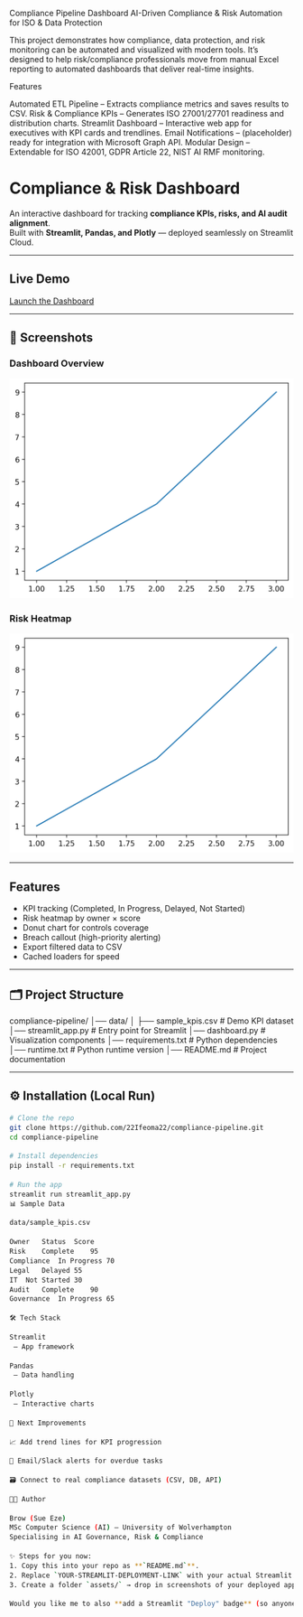 Compliance Pipeline Dashboard
AI-Driven Compliance & Risk Automation for ISO & Data Protection

This project demonstrates how compliance, data protection, and risk monitoring can be automated and visualized with modern tools.
It’s designed to help risk/compliance professionals move from manual Excel reporting to automated dashboards that deliver real-time insights.

Features

Automated ETL Pipeline – Extracts compliance metrics and saves results to CSV.
Risk & Compliance KPIs – Generates ISO 27001/27701 readiness and distribution charts.
Streamlit Dashboard – Interactive web app for executives with KPI cards and trendlines.
Email Notifications – (placeholder) ready for integration with Microsoft Graph API.
Modular Design – Extendable for ISO 42001, GDPR Article 22, NIST AI RMF monitoring.
#  Compliance & Risk Dashboard

An interactive dashboard for tracking **compliance KPIs, risks, and AI audit alignment**.  
Built with **Streamlit, Pandas, and Plotly** — deployed seamlessly on Streamlit Cloud.

---

## Live Demo  
 [Launch the Dashboard](https://YOUR-STREAMLIT-DEPLOYMENT-LINK)  

---

## 📸 Screenshots  
### Dashboard Overview  
![Dashboard Screenshot](assets/dashboard_overview.png)  

### Risk Heatmap  
![Risk Heatmap](assets/risk_heatmap.png)  

---

##  Features
-  KPI tracking (Completed, In Progress, Delayed, Not Started)  
-  Risk heatmap by owner × score  
-  Donut chart for controls coverage  
-  Breach callout (high-priority alerting)  
-  Export filtered data to CSV  
-  Cached loaders for speed  

---

## 🗂 Project Structure
compliance-pipeline/
│── data/
│ ├── sample_kpis.csv # Demo KPI dataset
│── streamlit_app.py # Entry point for Streamlit
│── dashboard.py # Visualization components
│── requirements.txt # Python dependencies
│── runtime.txt # Python runtime version
│── README.md # Project documentation


---

## ⚙️ Installation (Local Run)
```bash
# Clone the repo
git clone https://github.com/22Ifeoma22/compliance-pipeline.git
cd compliance-pipeline

# Install dependencies
pip install -r requirements.txt

# Run the app
streamlit run streamlit_app.py
📊 Sample Data

data/sample_kpis.csv

Owner	Status	Score
Risk	Complete	95
Compliance	In Progress	70
Legal	Delayed	55
IT	Not Started	30
Audit	Complete	90
Governance	In Progress	65

🛠 Tech Stack

Streamlit
 – App framework

Pandas
 – Data handling

Plotly
 – Interactive charts

🌟 Next Improvements

📈 Add trend lines for KPI progression

🔔 Email/Slack alerts for overdue tasks

🗃 Connect to real compliance datasets (CSV, DB, API)

👩‍💻 Author

Brow (Sue Eze)
MSc Computer Science (AI) – University of Wolverhampton
Specialising in AI Governance, Risk & Compliance

✨ Steps for you now:  
1. Copy this into your repo as **`README.md`**.  
2. Replace `YOUR-STREAMLIT-DEPLOYMENT-LINK` with your actual Streamlit Cloud link.  
3. Create a folder `assets/` → drop in screenshots of your deployed app (the ones you already grabbed).  

Would you like me to also **add a Streamlit "Deploy" badge** (so anyone can click and redeploy your app from your repo)?
